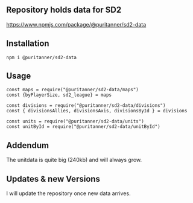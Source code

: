 ## Repository holds data for SD2
https://www.npmjs.com/package/@puritanner/sd2-data

## Installation
````   
npm i @puritanner/sd2-data
````

## Usage
````
const maps = require("@puritanner/sd2-data/maps")
const {byPlayerSize, sd2_league} = maps

const divisions = require("@puritanner/sd2-data/divisions")
const { divisionsAllies, divisionsAxis, divisionsById } = divisions

const units = require("@puritanner/sd2-data/units")
const unitById = require("@puritanner/sd2-data/unitById")

````


## Addendum
The unitdata is quite big (240kb) and will always grow.

## Updates & new Versions
I will update the repository once new data arrives. 
